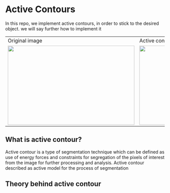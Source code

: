 # Active Contours

In this repo, we implement active contours, in order to  stick to the desired object. we will say further how to implement it


<table>
  <tr>
    <td>Original image</td>
    <td>Active contour implementation</td>
  </tr>
  <tr>
    <td><img src="https://user-images.githubusercontent.com/67091916/219969331-45cf7089-634c-4022-b761-9bc83db24390.jpg" width="400" height="250"/></td>
    <td><img src="https://user-images.githubusercontent.com/67091916/219969338-aa462fc1-989c-4be5-9562-211a97cb27a9.gif" width="400" height="250"/></td>

  </tr>
 </table>


## What is active contour?

Active contour is a type of segmentation technique which can be defined as use of energy forces and constraints for segregation of the pixels of interest from the image for further processing and analysis. Active contour described as active model for the process of segmentation

## Theory behind active contour
